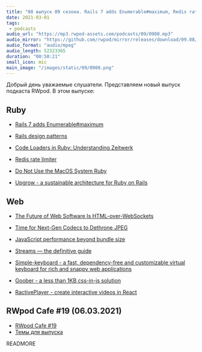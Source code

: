 ```yaml
---
title: "08 выпуск 09 сезона. Rails 7 adds Enumerable#maximum, Redis rate limiter, Simple-keyboard, Goober и прочее"
date: 2021-03-01
tags:
 - podcasts
audio_url: "https://mp3.rwpod-assets.com/podcasts/09/0908.mp3"
audio_mirror: "https://github.com/rwpod/mirror/releases/download/09.08/0908.mp3"
audio_format: "audio/mpeg"
audio_length: 52323365
duration: "00:50:21"
small_icon: mic
main_image: "/images/static/09/0908.png"
---
```


Добрый день уважаемые слушатели. Представляем новый выпуск подкаста RWpod. В этом выпуске:

## Ruby

 - [Rails 7 adds Enumerable#maximum](https://bigbinary.com/blog/rails-7-adds-enumerable-maximum)
 - [Rails design patterns](https://longliveruby.com/articles/rails-design-patterns-the-big-picture)
 - [Code Loaders in Ruby: Understanding Zeitwerk](https://www.honeybadger.io/blog/ruby-code-loader-zeitwerk/)


 - [Redis rate limiter](https://blog.rebased.pl/2021/02/22/redis-rate-limiter.html)
 - [Do Not Use the MacOS System Ruby](https://mac.install.guide/faq/do-not-use-mac-system-ruby/index.html)
 - [Upgrow - a sustainable architecture for Ruby on Rails](https://upgrow.shopify.io/)

## Web

 - [The Future of Web Software Is HTML-over-WebSockets](https://alistapart.com/article/the-future-of-web-software-is-html-over-websockets/)
 - [Time for Next-Gen Codecs to Dethrone JPEG](https://cloudinary.com/blog/time_for_next_gen_codecs_to_dethrone_jpeg)
 - [JavaScript performance beyond bundle size](https://nolanlawson.com/2021/02/23/javascript-performance-beyond-bundle-size/)


 - [Streams — the definitive guide](https://web.dev/streams/)
 - [Simple-keyboard - a fast, dependency-free and customizable virtual keyboard for rich and snappy web applications](https://virtual-keyboard.js.org/)
 - [Goober - a less than 1KB css-in-js solution](https://goober.rocks/)
 - [RactivePlayer - create interactive videos in React](https://ractive-player.org/)

## RWpod Cafe #19 (06.03.2021)

 - [RWpod Cafe #19](https://www.youtube.com/watch?v=UM4ETbyHH_4)
 - [Темы для выпуска](https://github.com/rwpod/cafe-discussions/discussions/3)

READMORE
